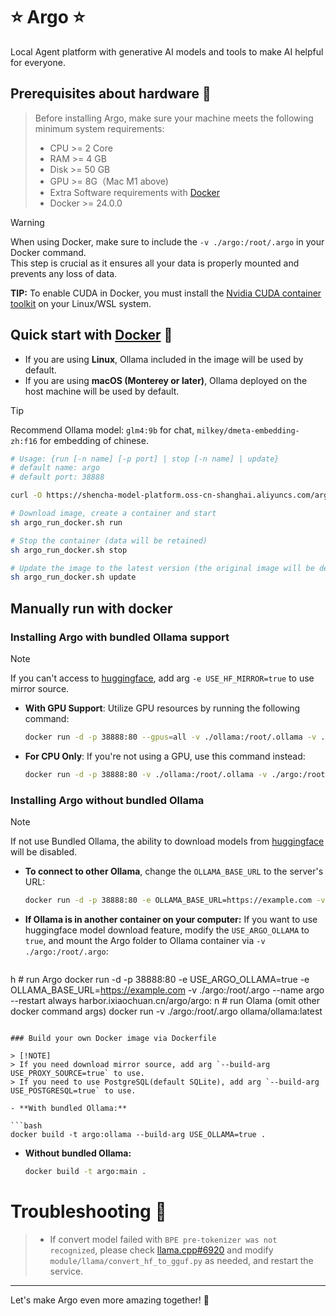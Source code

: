 # ⭐ Argo ⭐
Local Agent platform with generative AI models and tools to make AI helpful for everyone.

## Prerequisites about hardware 🐳

> Before installing Argo, make sure your machine meets the following minimum system requirements:
>
>- CPU >= 2 Core
>- RAM >= 4 GB
>- Disk >= 50 GB
>- GPU >= 8G（Mac M1 above)
>- Extra Software requirements with [Docker](https://www.docker.com/)
>- Docker >= 24.0.0

> [!WARNING]  
> When using Docker, make sure to include the `-v ./argo:/root/.argo` in your Docker command.  
> This step is crucial as it ensures all your data is properly mounted and prevents any loss of data.
>
> **TIP:** To enable CUDA in Docker, you must install the
> [Nvidia CUDA container toolkit](https://docs.nvidia.com/dgx/nvidia-container-runtime-upgrade/)
> on your Linux/WSL system.

## Quick start with [Docker](https://www.docker.com/) 🐳

- If you are using **Linux**, Ollama included in the image will be used by default.
- If you are using **macOS (Monterey or later)**, Ollama deployed on the host machine will be used by default.

> [!TIP]  
> Recommend Ollama model: `glm4:9b` for chat, `milkey/dmeta-embedding-zh:f16` for embedding of chinese.

  ```bash    
  # Usage: {run [-n name] [-p port] | stop [-n name] | update}
  # default name: argo
  # default port: 38888
  
  curl -O https://shencha-model-platform.oss-cn-shanghai.aliyuncs.com/argo_run_docker.sh
  
  # Download image, create a container and start
  sh argo_run_docker.sh run
  
  # Stop the container (data will be retained)
  sh argo_run_docker.sh stop
  
  # Update the image to the latest version (the original image will be deleted)
  sh argo_run_docker.sh update
  ```


## Manually run with docker

### Installing Argo with bundled Ollama support

> [!NOTE]  
> If you can't access to [huggingface](https://huggingface.co/), add arg `-e USE_HF_MIRROR=true` to use mirror source.

- **With GPU Support**:
  Utilize GPU resources by running the following command:

  ```bash
  docker run -d -p 38888:80 --gpus=all -v ./ollama:/root/.ollama -v ./argo:/root/.argo --name argo --restart always harbor.ixiaochuan.cn/argo/argo:ollama
  ```

- **For CPU Only**:
  If you're not using a GPU, use this command instead:

  ```bash
  docker run -d -p 38888:80 -v ./ollama:/root/.ollama -v ./argo:/root/.argo --name argo --restart always harbor.ixiaochuan.cn/argo/argo:ollama
  ```

### Installing Argo without bundled Ollama

> [!NOTE]  
> If not use Bundled Ollama, the ability to download models
> from [huggingface](https://huggingface.co/) will be disabled.

- **To connect to other Ollama**, change the `OLLAMA_BASE_URL` to the server's URL:

  ```bash
  docker run -d -p 38888:80 -e OLLAMA_BASE_URL=https://example.com -v ./argo:/root/.argo --name argo --restart always harbor.ixiaochuan.cn/argo/argo:main
  ```

- **If Ollama is in another container on your computer:** If you want to
  use huggingface model download feature, modify the `USE_ARGO_OLLAMA` to `true`,
  and mount the Argo folder to Ollama container via `-v ./argo:/root/.argo`:

  ```

h # run Argo
docker run -d -p 38888:80 -e USE_ARGO_OLLAMA=true -e OLLAMA_BASE_URL=https://example.com -v ./argo:/root/.argo --name
argo --restart always harbor.ixiaochuan.cn/argo/argo:
n # run Olama (omit other docker command args)
docker run -v ./argo:/root/.argo ollama/ollama:latest

  ```

### Build your own Docker image via Dockerfile

> [!NOTE]  
> If you need download mirror source, add arg `--build-arg USE_PROXY_SOURCE=true` to use.  
> If you need to use PostgreSQL(default SQLite), add arg `--build-arg USE_POSTGRESQL=true` to use.

- **With bundled Ollama:**

  ```bash
  docker build -t argo:ollama --build-arg USE_OLLAMA=true .
  ```

- **Without bundled Ollama:**

  ```bash
  docker build -t argo:main .
  ```

# Troubleshooting 🚀

> - If convert model failed with `BPE pre-tokenizer was not recognized`, please
    check [llama.cpp#6920](https://github.com/ggerganov/llama.cpp/pull/6920) and
    modify `module/llama/convert_hf_to_gguf.py` as needed, and restart the service.

---

Let's make Argo even more amazing together! 💪
